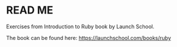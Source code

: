 # READ ME

Exercises from Introduction to Ruby book by Launch School.

The book can be found here: https://launchschool.com/books/ruby


